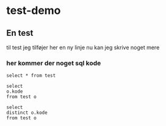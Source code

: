 # test-demo
## En test
til test
jeg tilføjer her en ny linje
nu kan jeg skrive noget mere

### her kommer der noget sql kode

`select * from test`

```
select
o.kode
from test o
```

```
select
distinct o.kode
from test o
```
